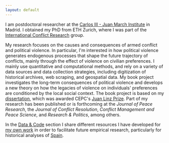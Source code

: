 ```yaml
---
layout: default
---
```


I am postdoctoral researcher at the [Carlos III - Juan March Institute](https://ic3jm.es/) in Madrid. I obtained my PhD from ETH Zurich, where I was part of the [International Conflict Research](https://icr.ethz.ch/) group.

<!-- I am Assistant Professor at the Department of Social Sciences at the University Carlos III of Madrid and a research fellow at the [Carlos III - Juan March Institute](https://ic3jm.es/). I obtained my PhD from ETH Zurich, where I was part of the [International Conflict Research](https://icr.ethz.ch/) group. -->

My research focuses on the causes and consequences of armed conflict and political violence. In particular, I'm interested in how political violence generates endogenous processes that shape the future trajectory of conflicts, mainly through the effect of violence on civilian preferences. I mainly use quantitative and computational methods, and rely on a variety of data sources and data collection strategies, including digitization of historical archives, web scraping, and geospatial data. My book project investigates the long-term consequences of political violence and develops a new theory on how the legacies of violence on individuals' preferences are conditioned by the local social context. The book project is based on my [dissertation](./dissertation.md), which was awarded CEPC's [Juan Linz Prize](http://www.cepc.gob.es/en/research/researchprizes/juanjlinzprize). Part of my research has been published or is forthcoming at the *Journal of Peace Research*, the *Journal of Conflict Resolution*, *Conflict Management and Peace Science*, and *Research & Politics*, among others.

In the [Data & Code](./data.md) section I share different resources I have developed for [my own work](./research.md) in order to facilitate future empirical research, particularly for historical analyses of [Spain](./data_spain.md).
